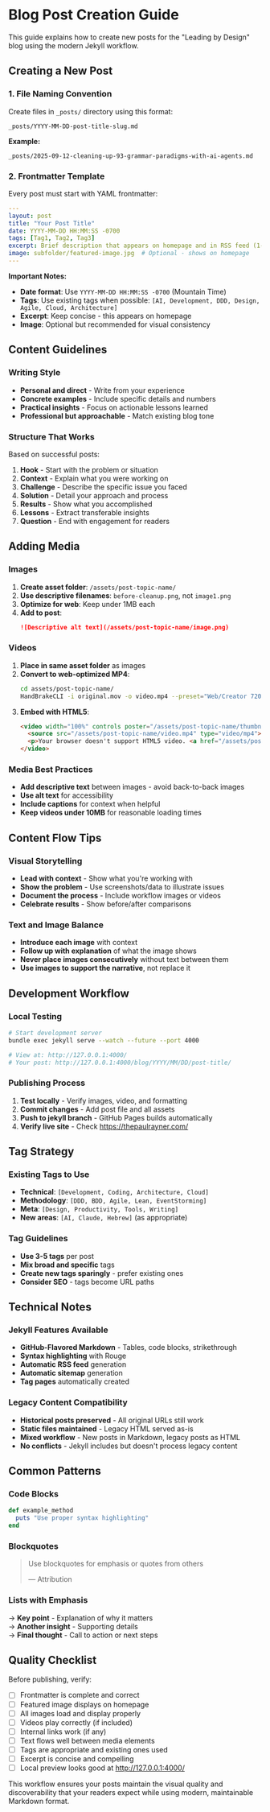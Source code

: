 # Blog Post Creation Guide

This guide explains how to create new posts for the "Leading by Design" blog using the modern Jekyll workflow.

## Creating a New Post

### 1. File Naming Convention
Create files in `_posts/` directory using this format:
```
_posts/YYYY-MM-DD-post-title-slug.md
```

**Example:**
```
_posts/2025-09-12-cleaning-up-93-grammar-paradigms-with-ai-agents.md
```

### 2. Frontmatter Template
Every post must start with YAML frontmatter:

```yaml
---
layout: post
title: "Your Post Title"
date: YYYY-MM-DD HH:MM:SS -0700
tags: [Tag1, Tag2, Tag3]
excerpt: Brief description that appears on homepage and in RSS feed (1-2 sentences max)
image: subfolder/featured-image.jpg  # Optional - shows on homepage
---
```

**Important Notes:**
- **Date format**: Use `YYYY-MM-DD HH:MM:SS -0700` (Mountain Time)
- **Tags**: Use existing tags when possible: `[AI, Development, DDD, Design, Agile, Cloud, Architecture]`
- **Excerpt**: Keep concise - this appears on homepage
- **Image**: Optional but recommended for visual consistency

## Content Guidelines

### Writing Style
- **Personal and direct** - Write from your experience
- **Concrete examples** - Include specific details and numbers
- **Practical insights** - Focus on actionable lessons learned
- **Professional but approachable** - Match existing blog tone

### Structure That Works
Based on successful posts:

1. **Hook** - Start with the problem or situation
2. **Context** - Explain what you were working on
3. **Challenge** - Describe the specific issue you faced
4. **Solution** - Detail your approach and process
5. **Results** - Show what you accomplished
6. **Lessons** - Extract transferable insights
7. **Question** - End with engagement for readers

## Adding Media

### Images
1. **Create asset folder**: `/assets/post-topic-name/`
2. **Use descriptive filenames**: `before-cleanup.png`, not `image1.png`
3. **Optimize for web**: Keep under 1MB each
4. **Add to post**:
   ```markdown
   ![Descriptive alt text](/assets/post-topic-name/image.png)
   ```

### Videos
1. **Place in same asset folder** as images
2. **Convert to web-optimized MP4**:
   ```bash
   cd assets/post-topic-name/
   HandBrakeCLI -i original.mov -o video.mp4 --preset="Web/Creator 720p30" --optimize
   ```
3. **Embed with HTML5**:
   ```html
   <video width="100%" controls poster="/assets/post-topic-name/thumbnail.png">
     <source src="/assets/post-topic-name/video.mp4" type="video/mp4">
     <p>Your browser doesn't support HTML5 video. <a href="/assets/post-topic-name/video.mp4">Download the video</a>.</p>
   </video>
   ```

### Media Best Practices
- **Add descriptive text** between images - avoid back-to-back images
- **Use alt text** for accessibility
- **Include captions** for context when helpful
- **Keep videos under 10MB** for reasonable loading times

## Content Flow Tips

### Visual Storytelling
- **Lead with context** - Show what you're working with
- **Show the problem** - Use screenshots/data to illustrate issues
- **Document the process** - Include workflow images or videos
- **Celebrate results** - Show before/after comparisons

### Text and Image Balance
- **Introduce each image** with context
- **Follow up with explanation** of what the image shows
- **Never place images consecutively** without text between them
- **Use images to support the narrative**, not replace it

## Development Workflow

### Local Testing
```bash
# Start development server
bundle exec jekyll serve --watch --future --port 4000

# View at: http://127.0.0.1:4000/
# Your post: http://127.0.0.1:4000/blog/YYYY/MM/DD/post-title/
```

### Publishing Process
1. **Test locally** - Verify images, video, and formatting
2. **Commit changes** - Add post file and all assets
3. **Push to jekyll branch** - GitHub Pages builds automatically
4. **Verify live site** - Check https://thepaulrayner.com/

## Tag Strategy

### Existing Tags to Use
- **Technical**: `[Development, Coding, Architecture, Cloud]`
- **Methodology**: `[DDD, BDD, Agile, Lean, EventStorming]`
- **Meta**: `[Design, Productivity, Tools, Writing]`
- **New areas**: `[AI, Claude, Hebrew]` (as appropriate)

### Tag Guidelines
- **Use 3-5 tags** per post
- **Mix broad and specific** tags
- **Create new tags sparingly** - prefer existing ones
- **Consider SEO** - tags become URL paths

## Technical Notes

### Jekyll Features Available
- **GitHub-Flavored Markdown** - Tables, code blocks, strikethrough
- **Syntax highlighting** with Rouge
- **Automatic RSS feed** generation
- **Automatic sitemap** generation
- **Tag pages** automatically created

### Legacy Content Compatibility
- **Historical posts preserved** - All original URLs still work
- **Static files maintained** - Legacy HTML served as-is
- **Mixed workflow** - New posts in Markdown, legacy posts as HTML
- **No conflicts** - Jekyll includes but doesn't process legacy content

## Common Patterns

### Code Blocks
```ruby
def example_method
  puts "Use proper syntax highlighting"
end
```

### Blockquotes
> Use blockquotes for emphasis or quotes from others
> 
> — Attribution

### Lists with Emphasis
→ **Key point** - Explanation of why it matters  
→ **Another insight** - Supporting details  
→ **Final thought** - Call to action or next steps  

## Quality Checklist

Before publishing, verify:
- [ ] Frontmatter is complete and correct
- [ ] Featured image displays on homepage
- [ ] All images load and display properly
- [ ] Videos play correctly (if included)
- [ ] Internal links work (if any)
- [ ] Text flows well between media elements
- [ ] Tags are appropriate and existing ones used
- [ ] Excerpt is concise and compelling
- [ ] Local preview looks good at http://127.0.0.1:4000/

This workflow ensures your posts maintain the visual quality and discoverability that your readers expect while using modern, maintainable Markdown format.
